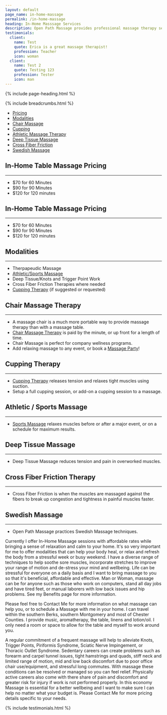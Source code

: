 ```yaml
---
layout: default
page_name: in-home-massage
permalink: /in-home-massage
heading: In-Home Masssage Services
description: Open Path Massage provides professional massage therapy services in the convenience of your own home.
testimonials:
  client:
    name: Test
    quote: Erica is a great massage therapist!
    profession: Teacher
    icon: woman
  client:
    name: Test 2
    quote: Testing 123
    profession: Tester
    icon: man
---
```

{% include page-heading.html %}

{% include breadcrumbs.html %}
<!--=== Profile ===-->
<div class="container content profile">
  <div class="row">
    <!--Left Sidebar-->
    <div class="col-md-3 md-margin-bottom-40">
      <ul class="list-group sidebar-nav-v1 margin-bottom-40" id="sidebar-nav-1">
        <li class="list-group-item">
          <a class="collapse-link" data-toggle="collapse" href="#collapseOne" aria-expanded="false" aria-controls="collapseOne">Pricing</a>
        </li>
        <li class="list-group-item ">
          <a class="collapse-link" data-toggle="collapse" href="#collapseTwo" aria-expanded="false" aria-controls="collapseTwo">Modalities</a>
        </li>
        <li class="list-group-item">
          <a class="collapse-link" data-toggle="collapse" href="#collapseThree" aria-expanded="false" aria-controls="collapseThree">Chair Massage</a>
        </li>
        <li class="list-group-item">
          <a class="collapse-link" data-toggle="collapse" href="#collapseFour" aria-expanded="false" aria-controls="collapseFour">Cupping</a>
        </li>
        <li class="list-group-item">
          <a class="collapse-link" data-toggle="collapse" href="#collapseFive" aria-expanded="false" aria-controls="collapseFive">Athletic Massage Therapy</a>
        </li>
        <li class="list-group-item">
          <a class="collapse-link" data-toggle="collapse" href="#collapseSix" aria-expanded="false" aria-controls="collapseSix">Deep Tissue Massage</a>
        </li>
        <li class="list-group-item">
          <a class="collapse-link" data-toggle="collapse" href="#collapseSeven" aria-expanded="false" aria-controls="collapseSeven">Cross Fiber Friction</a>
        </li>
        <li class="list-group-item">
          <a class="collapse-link" data-toggle="collapse" href="#collapseEight" aria-expanded="false" aria-controls="collapseEight">Swedish Massage</a>
        </li>
      </ul>
    </div>
    <!--End Left Sidebar-->
    <!-- Profile Content -->
    <div class="col-md-9">
      <div class="profile-body">
        <div class="profile-bio">
          <div class="row">
            <div class="col-md-12">
              <div class="collapse in" id="collapseZero">
                <h2>In-Home Table Massage Pricing</h2>
                <hr>
                <ul>
                  <li>$70 for 60 Minutes</li>
                  <li>$90 for 90 Minutes</li>
                  <li>$120 for 120 minutes</li>
                </ul>
              </div>
              <div class="collapse" id="collapseOne">
                <h2>In-Home Table Massage Pricing</h2>
                <hr>
                <ul>
                  <li>$70 for 60 Minutes</li>
                  <li>$90 for 90 Minutes</li>
                  <li>$120 for 120 minutes</li>
                </ul>
              </div>
              <div class="collapse" id="collapseTwo">
                <h2>Modalities</h2>
                <hr>
                <ul>
                  <li>Therpapeudic Massage</li>
                  <li><a href="/sports-massage">Athletic/Sports Massage</a></li>
                  <li>Deep Tissue/Knots and Trigger Point Work</li>
                  <li>Cross Fiber Friction Therapies where needed</li>
                  <li><a href="/cupping-therapy">Cupping Therapy</a> (if suggested or requested)</li>
                </ul>
              </div>
              <div class="collapse" id="collapseThree">
                <h2>Chair Massage Therapy</h2>
                <hr>
                <ul>
                  <li>A massage chair is a much more portable way to provide massage therapy than with a massage table.</li>
                  <li><a href="/chair-massage">Chair Massage Therapy</a> is paid by the minute, or up front for a length of time.</li>
                  <li>Chair Massage is perfect for company wellness programs.</li>
                  <li>Add relaxing massage to any event, or book a <a href="/massage-parties">Massage Party</a>!</li>
                </ul>
              </div>
              <div class="collapse" id="collapseFour">
                <h2>Cupping Therapy</h2>
                <hr>
                <ul>
                  <li><a href="/cupping-therapy">Cupping Therapy</a> releases tension and relaxes tight muscles using suction.</li>
                  <li>Setup a full cupping session, or add-on a cupping session to a massage.</li>
                </ul>
              </div>
              <div class="collapse" id="collapseFive">
                <h2>Athletic / Sports Massage</h2>
                <hr>
                <ul>
                  <li><a href="/sports-massage">Sports Massage</a> relaxes muscles before or after a major event, or on a schedule for maximum results.</li>
                </ul>
              </div>
              <div class="collapse" id="collapseSix">
                <h2>Deep Tissue Massage</h2>
                <hr>
                <ul>
                  <li>Deep Tissue Massage reduces tension and pain in overworked muscles.</li>
                </ul>
              </div>
              <div class="collapse" id="collapseSeven">
                <h2>Cross Fiber Friction Therapy</h2>
                <hr>
                <ul>
                  <li>Cross Fiber Friction is when the muscles are massaged against the fibers to break up congestion and tightness in painful muscles faster.</li>
                </ul>
              </div>
              <div class="collapse" id="collapseEight">
                <h2>Swedish Massage</h2>
                <hr>
                <ul>
                  <li>Open Path Massage practices Swedish Massage techniques.</li>
                </ul>
              </div>
            </div>
          </div>
        </div><!--/end row-->
      </div>
    </div>
    <!-- End Profile Content -->
  </div><!--/end row-->
  <div class="row clear">
    <div class="col-md-12">
      <p>Currently I offer In-Home Massage sessions with affordable rates while bringing a sense of relaxation and calm to your home. It's so very important for me to offer modalities that can help your body heal, or relax and refresh the body from a stressful week or busy weekend. I have a diverse range of techniques to help soothe sore muscles, incorporate stretches to improve your range of motion and de-stress your mind and wellbeing. Life can be stressful for everyone on a daily basis and I want to bring massage to you so that it's beneficial, affordable and effective. Man or Woman, massage can be for anyone such as those who work on computers, stand all day jobs and have tired feet, or manual laborers with low back issues and hip problems. See my Benefits page for more information.</p>
     <p>Please feel free to Contact Me for more information on what massage can help you, or to schedule a Massage with me in your home. I can travel within the southern Berks, southern Montgomery and most of Chester Counties. I provide music, aromatherapy, the table, linens and lotion/oil. I only need a room or space to allow for the table and myself to work around you.</p>
     <p>A regular commitment of a frequent massage will help to alleviate Knots, Trigger Points, Piriformis Syndrome, Sciatic Nerve Impingement, or Thoracic Outlet Syndrome. Sedentary careers can create problems such as forearm and carpel tunnel issues, tight hamstrings and quads, stiff neck and limited range of motion, mid and low back discomfort due to poor office chair use/equipment, and stressful long commutes. With massage these conditions can be resolved or managed so you can feel relief. Physically active careers also come with there share of pain and discomfort and greater risk for injury if work is not performed properly. In this economy Massage is essential for a better wellbeing and I want to make sure I can help no matter what your budget is. Please Contact Me for more pricing details specific to your needs. </p>
    </div>
  </div>
  
</div>
<!--=== End Profile ===-->
{% include testimonials.html %}
